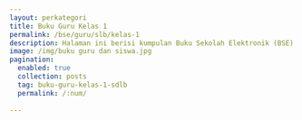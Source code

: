 ```yaml
---
layout: perkategori
title: Buku Guru Kelas 1
permalink: /bse/guru/slb/kelas-1
description: Halaman ini berisi kumpulan Buku Sekolah Elektronik (BSE) Buku Guru Satuan Pendidikan SDLB Kelas 1.
image: /img/buku guru dan siswa.jpg
pagination: 
  enabled: true
  collection: posts
  tag: buku-guru-kelas-1-sdlb
  permalink: /:num/
  
---
```

